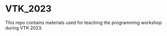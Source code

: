 # VTK_2023
This repo contains materials used for teaching the programming workshop during VTK 2023.
